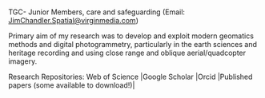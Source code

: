 #
TGC- Junior Members, care and safeguarding 
(Email: JimChandler.Spatial@virginmedia.com)

Primary aim of my research was to develop and exploit modern geomatics methods and digital photogrammetry, particularly in the earth sciences and heritage recording and using close range and oblique aerial/quadcopter imagery.

Research Repositories: Web of Science |Google Scholar |Orcid |Published papers (some available to download!)|


